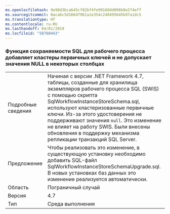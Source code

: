 ```yaml
---
ms.openlocfilehash: 9e98d3bca645cf82bf4fe99160dd096b0e274ef7
ms.sourcegitcommit: 0aca6c5d166d7961a1e354c248495645b97a1dc5
ms.translationtype: HT
ms.contentlocale: ru-RU
ms.lasthandoff: 04/01/2019
ms.locfileid: "58760443"
---
```

### <a name="workflow-sql-persistence-adds-primary-key-clusters-and-disallows-null-values-in-some-columns"></a>Функция сохраняемости SQL для рабочего процесса добавляет кластеры первичных ключей и не допускает значения NULL в некоторых столбцах

|   |   |
|---|---|
|Подробные сведения|Начиная с версии .NET Framework 4.7, таблицы, созданные для хранилища экземпляров рабочего процесса SQL (SWIS) с помощью скрипта SqlWorkflowInstanceStoreSchema.sql, используют кластеризованные первичные ключи. Из-за этого удостоверения не поддерживают значения <code>null</code>. Это изменение не влияет на работу SWIS. Были внесены обновления в поддержку механизма репликации транзакций SQL Server.|
|Предложение|Чтобы реализовать это изменение, в существующую установку необходимо добавить SQL-файл SqlWorkflowInstanceStoreSchemaUpgrade.sql. В новых установках баз данных это изменение реализуется автоматически.|
|Область|Пограничный случай|
|Версия|4.7|
|Тип|Среда выполнения|

